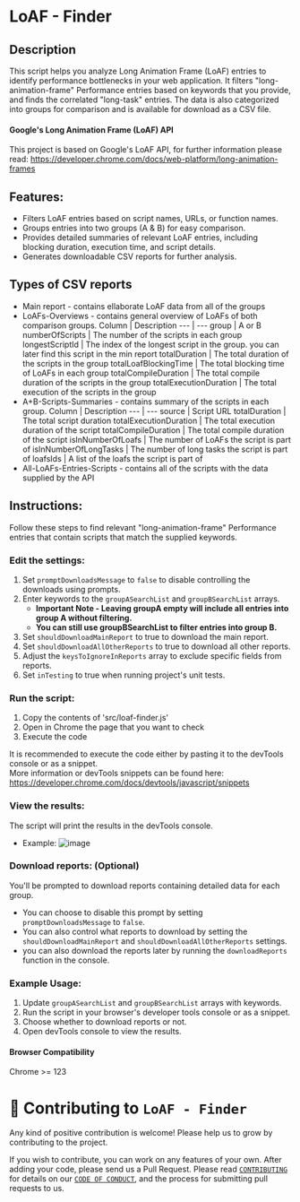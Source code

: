 # LoAF - Finder
## Description
This script helps you analyze Long Animation Frame (LoAF) entries to identify performance bottlenecks in your web application.
It filters "long-animation-frame" Performance entries based on keywords that you provide, and finds the correlated "long-task" entries.
The data is also categorized into groups for comparison and is available for download as a CSV file.

#### Google's Long Animation Frame (LoAF) API
This project is based on Google's LoAF API, for further information please read:
https://developer.chrome.com/docs/web-platform/long-animation-frames

## Features:
- Filters LoAF entries based on script names, URLs, or function names.
- Groups entries into two groups (A & B) for easy comparison.
- Provides detailed summaries of relevant LoAF entries, including blocking duration, execution time, and script details.
- Generates downloadable CSV reports for further analysis.

## Types of CSV reports
- Main report - contains ellaborate LoAF data from all of the groups
- LoAFs-Overviews - contains general overview of LoAFs of both comparison groups.
  Column | Description 
  --- | --- 
  group | A or B
  numberOfScripts | The number of the scripts in each group
  longestScriptId | The index of the longest script in the group. you can later find this script in the min report 
  totalDuration | The total duration of the scripts in the group
  totalLoafBlockingTime | The total blocking time of LoAFs in each group
  totalCompileDuration | The total compile duration of the scripts in the group
  totalExecutionDuration | The total execution of the scripts in the group 
- A+B-Scripts-Summaries - contains summary of the scripts in each group.
  Column | Description 
  --- | --- 
  source |  Script URL
  totalDuration | The total script duration
  totalExecutionDuration | The total execution duration of the script
  totalCompileDuration | The total compile duration of the script
  isInNumberOfLoafs | The number of LoAFs the script is part of
  isInNumberOfLongTasks | The number of long tasks the script is part of
  loafsIds | A list of the loafs the script is part of
- All-LoAFs-Entries-Scripts - contains all of the scripts with the data supplied by the API
  

## Instructions:
Follow these steps to find relevant "long-animation-frame" Performance entries that contain scripts that match the supplied keywords.

### Edit the settings:
1. Set `promptDownloadsMessage` to `false` to disable controlling the downloads using prompts.
2. Enter keywords to the `groupASearchList` and `groupBSearchList` arrays.
   * **Important Note - Leaving groupA empty will include all entries into group A without filtering.**
   * **You can still use groupBSearchList to filter entries into group B.**
3. Set `shouldDownloadMainReport` to true to download the main report.
4. Set `shouldDownloadAllOtherReports` to true to download all other reports.
5. Adjust the `keysToIgnoreInReports` array to exclude specific fields from reports.
6. Set `inTesting` to true when running project's unit tests.

### Run the script:
1. Copy the contents of 'src/loaf-finder.js'
2. Open in Chrome the page that you want to check
3. Execute the code

It is recommended to execute the code either by pasting it to the devTools console or as a snippet.   
More information or devTools snippets can be found here: https://developer.chrome.com/docs/devtools/javascript/snippets

### View the results:
The script will print the results in the devTools console.
- Example:
![image](https://github.com/BarakKalfa/LoAF-finder/assets/142159033/8b132d3e-b377-4c80-904f-819640bb7bec)

### Download reports: (Optional)
You'll be prompted to download reports containing detailed data for each group.
* You can choose to disable this prompt by setting `promptDownloadsMessage` to `false`.
* You can also control what reports to download by setting the `shouldDownloadMainReport` and `shouldDownloadAllOtherReports` settings.
* you can also download the reports later by running the `downloadReports` function in the console.

### Example Usage:
1. Update `groupASearchList` and `groupBSearchList` arrays with keywords.
2. Run the script in your browser's developer tools console or as a snippet.
3. Choose whether to download reports or not.
4. Open devTools console to view the results.

#### Browser Compatibility
Chrome >= 123

# 🤝 Contributing to `LoAF - Finder`
Any kind of positive contribution is welcome! Please help us to grow by contributing to the project.

If you wish to contribute, you can work on any features of your own. After adding your code, please send us a Pull Request.
Please read [`CONTRIBUTING`](CONTRIBUTING.md) for details on our [`CODE OF CONDUCT`](CODE_OF_CONDUCT.md), and the process for submitting pull requests to us.
